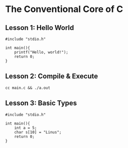 # The Conventional Core of C

## Lesson 1: Hello World

    #include "stdio.h"

    int main(){
        printf("Hello, world!");
        return 0;
    }

## Lesson 2: Compile & Execute

    cc main.c && ./a.out

## Lesson 3: Basic Types

    #include "stdio.h"

    int main(){
        int a = 5;
        char s[10] = "Linus";
        return 0;
    }
